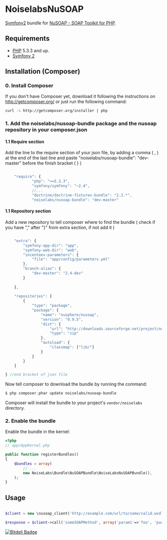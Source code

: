 NoiselabsNuSOAP
===============

[@php]:     http://php.net/                 "PHP: Hypertext Preprocessor"
[@nusoap]:  http://nusoap.sourceforge.net/  "NuSOAP - SOAP Toolkit for PHP"
[@symfony]: http://www.symfony.com/         "High Performance PHP Framework for Web Development"

[Symfony2][@symfony] bundle for [NuSOAP - SOAP Toolkit for PHP][@nusoap].

Requirements
------------

* [PHP][@php] 5.3.3 and up.
* [Symfony 2][@symfony]

Installation (Composer)
-----------------------

### 0. Install Composer

If you don't have Composer yet, download it following the instructions on
http://getcomposer.org/ or just run the following command:

``` bash
curl -s http://getcomposer.org/installer | php
```

### 1. Add the noiselabs/nusoap-bundle package and the nusoap repository in your composer.json

#### 1.1 Require section

Add the line to the require section of your json file, by adding a comma ( , ) at the end of the last line and paste "noiselabs/nusoap-bundle": "dev-master" before the finish bracket ( } )
```js

    "require": {
            "php": ">=5.3.3",
            "symfony/symfony": "~2.4",
            //...
            "doctrine/doctrine-fixtures-bundle": "2.2.*",
            "noiselabs/nusoap-bundle": "dev-master"

```
#### 1.1 Repository section

Add a new repository to tell composer where to find the bundle ( check if you have "," after "}" from extra section, if not add it )

```js

    "extra": {
        "symfony-app-dir": "app",
        "symfony-web-dir": "web",
        "incenteev-parameters": {
            "file": "app/config/parameters.yml"
        },
        "branch-alias": {
            "dev-master": "2.4-dev"
        }
        
    }, 
    
    "repositories": [
        {
            "type": "package",
            "package": {
                "name": "nusphere/nusoap",
                "version": "0.9.5",
                "dist": {
                    "url": "http://downloads.sourceforge.net/project/nusoap/nusoap/0.9.5/nusoap-0.9.5.zip",
                    "type": "zip"
                },
                "autoload": {
                    "classmap": ["lib/"]
                }
            }
        }
    ]

} //end bracket of json file

```
Now tell composer to download the bundle by running the command:

```bash
$ php composer.phar update noiselabs/nusoap-bundle
```

Composer will install the bundle to your project's `vendor/noiselabs` directory.

### 2. Enable the bundle

Enable the bundle in the kernel:

```php
<?php
// app/AppKernel.php

public function registerBundles()
{
    $bundles = array(
        // ...
        new NoiseLabs\Bundle\NuSOAPBundle\NoiseLabsNuSOAPBundle(),
    );
}
```

Usage
-----

```php

$client = new \nusoap_client('http://example.com/url/to/some/valid.wsdl', true);

$response = $client->call('someSOAPMethod', array('param1'=>'foo', 'param2'=>'bar'));
```


[![Bitdeli Badge](https://d2weczhvl823v0.cloudfront.net/noiselabs/noiselabsnusoapbundle/trend.png)](https://bitdeli.com/free "Bitdeli Badge")

